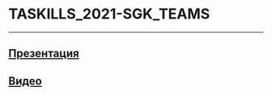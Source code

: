 # TASKILLS_2021-SGK_TEAMS
 ---
 [Презентация](https://github.com/samgkvr/TASKILLS-2021_SGK-TEAMS/raw/main/Pres.pptx)
 ---
 [Видео](https://youtu.be/8GvS8TVbCLU)
 ---
